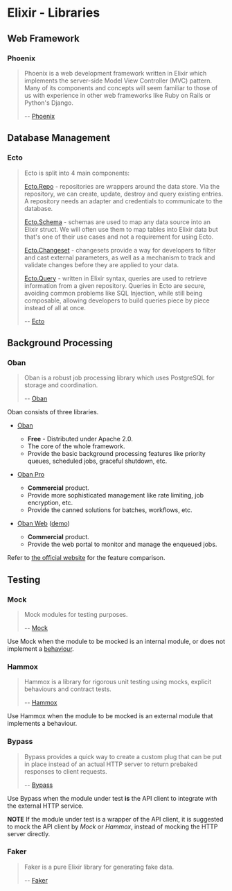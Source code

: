 # Elixir - Libraries

## Web Framework

### Phoenix

> Phoenix is a web development framework written in Elixir which implements the server-side Model View Controller (MVC)
> pattern. Many of its components and concepts will seem familiar to those of us with experience in other web
> frameworks like Ruby on Rails or Python's Django.
>
> -- [Phoenix](https://hexdocs.pm/phoenix/overview.html)

## Database Management

### Ecto

> Ecto is split into 4 main components:
>
> [Ecto.Repo](https://hexdocs.pm/ecto/Ecto.Repo.html) - repositories are wrappers around the data store. Via the
> repository, we can create, update, destroy and query existing entries. A repository needs an adapter and credentials
> to communicate to the database.
>
> [Ecto.Schema](https://hexdocs.pm/ecto/Ecto.Schema.html) - schemas are used to map any data source into an Elixir
> struct. We will often use them to map tables into Elixir data but that's one of their use cases and not a requirement
> for using Ecto.
>
> [Ecto.Changeset](https://hexdocs.pm/ecto/Ecto.Changeset.html) - changesets provide a way for developers to filter and
> cast external parameters, as well as a mechanism to track and validate changes before they are applied to your data.
>
> [Ecto.Query](https://hexdocs.pm/ecto/Ecto.Query.html) - written in Elixir syntax, queries are used to retrieve
> information from a given repository. Queries in Ecto are secure, avoiding common problems like SQL Injection, while
> still being composable, allowing developers to build queries piece by piece instead of all at once.
>
> -- [Ecto](https://hexdocs.pm/ecto/Ecto.html)

## Background Processing

### Oban

> Oban is a robust job processing library which uses PostgreSQL for storage and coordination.
>
> -- [Oban](https://hexdocs.pm/oban/Oban.html)

Oban consists of three libraries.

- [Oban](https://hexdocs.pm/oban/Oban.html)

  - **Free** - Distributed under Apache 2.0.
  - The core of the whole framework.
  - Provide the basic background processing features like priority queues, scheduled jobs, graceful shutdown, etc.

- [Oban Pro](https://getoban.pro/docs/pro/overview.html)

  - **Commercial** product.
  - Provide more sophisticated management like rate limiting, job encryption, etc.
  - Provide the canned solutions for batches, workflows, etc.

- [Oban Web](https://getoban.pro/docs/web/overview.html) ([demo](https://getoban.pro/oban))

  - **Commercial** product.
  - Provide the web portal to monitor and manage the enqueued jobs.

Refer to [the official website](https://getoban.pro/#feature-comparison) for the feature comparison.

## Testing

### Mock

> Mock modules for testing purposes.
>
> -- [Mock](https://hexdocs.pm/mock/Mock.html)

Use Mock when the module to be mocked is an internal module, or does not implement a
[behaviour](https://hexdocs.pm/elixir/1.4.5/behaviours.html).

### Hammox

> Hammox is a library for rigorous unit testing using mocks, explicit behaviours and contract tests.
>
> -- [Hammox](https://hexdocs.pm/hammox/Hammox.html)

Use Hammox when the module to be mocked is an external module that implements a behaviour.

### Bypass

> Bypass provides a quick way to create a custom plug that can be put in place instead of an actual HTTP server to return
> prebaked responses to client requests.
>
> -- [Bypass](https://hexdocs.pm/bypass/Bypass.html)

Use Bypass when the module under test **is** the API client to integrate with the external HTTP service.

**NOTE** If the module under test is a wrapper of the API client, it is suggested to mock the API client by _Mock_ or
_Hammox_, instead of mocking the HTTP server directly.

### Faker

> Faker is a pure Elixir library for generating fake data.
>
> -- [Faker](https://hexdocs.pm/faker/readme.html)
